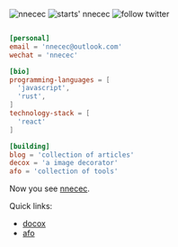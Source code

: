 <p align="left">
  <img src="https://komarev.com/ghpvc/?username=nnecec" alt="nnecec" />
  <img src="https://img.shields.io/github/stars/nnecec?style=social" alt="starts' nnecec" />
  <img src="https://img.shields.io/twitter/follow/nnecec_cn?label=Follow%20%40nnecec&style=social" alt="follow twitter">
</p>

```toml

[personal]
email = 'nnecec@outlook.com'
wechat = 'nnecec'

[bio]
programming-languages = [
  'javascript',
  'rust',
]
technology-stack = [
  'react'
]

[building]
blog = 'collection of articles'
decox = 'a image decorator'
afo = 'collection of tools'
```



Now you see [nnecec](https://nnecec.vercel.app).

Quick links:

- [docox](https://decox.vercel.app)
- [afo](https://afo-docs.vercel.app)
